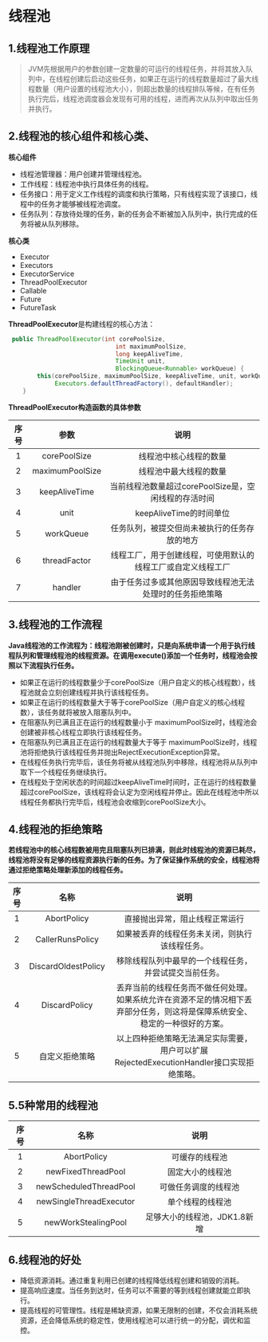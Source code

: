 # 线程池

## 1.线程池工作原理

> JVM先根据用户的参数创建一定数量的可运行的线程任务，并将其放入队列中，在线程创建后启动这些任务，如果正在运行的线程数量超过了最大线程数量（用户设置的线程池大小），则超出数量的线程排队等候，在有任务执行完后，线程池调度器会发现有可用的线程，进而再次从队列中取出任务并执行。

## 2.线程池的核心组件和核心类、

**核心组件**

+ 线程池管理器：用户创建并管理线程池。
+ 工作线程：线程池中执行具体任务的线程。
+ 任务接口：用于定义工作线程的调度和执行策略，只有线程实现了该接口，线程中的任务才能够被线程池调度。
+ 任务队列：存放待处理的任务，新的任务会不断被加入队列中，执行完成的任务将被从队列移除。

**核心类**

+ Executor
+ Executors
+ ExecutorService
+ ThreadPoolExecutor
+ Callable
+ Future
+ FutureTask

**ThreadPoolExecutor**是构建线程的核心方法：

```java
 public ThreadPoolExecutor(int corePoolSize,
                              int maximumPoolSize,
                              long keepAliveTime,
                              TimeUnit unit,
                              BlockingQueue<Runnable> workQueue) {
        this(corePoolSize, maximumPoolSize, keepAliveTime, unit, workQueue,
             Executors.defaultThreadFactory(), defaultHandler);
    }
```

**ThreadPoolExecutor构造函数的具体参数**

| 序号 |      参数       |                             说明                             |
| :--: | :-------------: | :----------------------------------------------------------: |
|  1   |  corePoolSize   |                    线程池中核心线程的数量                    |
|  2   | maximumPoolSize |                    线程池中最大线程的数量                    |
|  3   |  keepAliveTime  |     当前线程池数量超过corePoolSize是，空闲线程的存活时间     |
|  4   |      unit       |                   keepAliveTime的时间单位                    |
|  5   |    workQueue    |         任务队列，被提交但尚未被执行的任务存放的地方         |
|  6   |  threadFactor   | 线程工厂，用于创建线程，可使用默认的线程工厂或自定义线程工厂 |
|  7   |     handler     |   由于任务过多或其他原因导致线程池无法处理时的任务拒绝策略   |

## 3.线程池的工作流程

​	**Java线程池的工作流程为：线程池刚被创建时，只是向系统申请一个用于执行线程队列和管理线程池的线程资源。在调用execute()添加一个任务时，线程池会按照以下流程执行任务。**

+ 如果正在运行的线程数量少于corePoolSize（用户自定义的核心线程数），线程池就会立刻创建线程并执行该线程任务。
+ 如果正在运行的线程数量大于等于corePoolSize（用户自定义的核心线程数），该任务就将被放入阻塞队列中。
+ 在阻塞队列已满且正在运行的线程数量小于 maximumPoolSize时，线程池会创建被非核心线程立即执行该线程任务。
+ 在阻塞队列已满且正在运行的线程数量大于等于 maximumPoolSize时，线程池将拒绝执行该线程任务并抛出RejectExecutionException异常。
+ 在线程任务执行完毕后，该任务将被从线程池队列中移除，线程池将从队列中取下一个线程任务继续执行。
+ 在线程处于空闲状态的时间超过keepAliveTime时间时，正在运行的线程数量超过corePoolSize，该线程将会认定为空闲线程并停止。因此在线程池中所以线程任务都执行完毕后，线程池会收缩到corePoolSize大小。

## 4.线程池的拒绝策略

**若线程池中的核心线程数被用完且阻塞队列已排满，则此时线程池的资源已耗尽，线程池将没有足够的线程资源执行新的任务。为了保证操作系统的安全，线程池将通过拒绝策略处理新添加的线程任务。**

| 序号 |        名称         |                             说明                             |
| :--: | :-----------------: | :----------------------------------------------------------: |
|  1   |     AbortPolicy     |                直接抛出异常，阻止线程正常运行                |
|  2   |  CallerRunsPolicy   |        如果被丢弃的线程任务未关闭，则执行该线程任务。        |
|  3   | DiscardOldestPolicy |    移除线程队列中最早的一个线程任务，并尝试提交当前任务。    |
|  4   |    DiscardPolicy    | 丢弃当前的线程任务而不做任何处理。如果系统允许在资源不足的情况相下丢弃部分任务，则这将是保障系统安全、稳定的一种很好的方案。 |
|  5   |   自定义拒绝策略    | 以上四种拒绝策略无法满足实际需要，用户可以扩展RejectedExecutionHandler接口实现拒绝策略。 |

## 5.5种常用的线程池

| 序号 |          名称           |             说明             |
| :--: | :---------------------: | :--------------------------: |
|  1   |       AbortPolicy       |        可缓存的线程池        |
|  2   |   newFixedThreadPool    |       固定大小的线程池       |
|  3   | newScheduledThreadPool  |     可做任务调度的线程池     |
|  4   | newSingleThreadExecutor |       单个线程的线程池       |
|  5   |   newWorkStealingPool   | 足够大小的线程池，JDK1.8新增 |

## 6.线程池的好处

+  降低资源消耗。通过重复利用已创建的线程降低线程创建和销毁的消耗。
+ 提高响应速度。当任务到达时，任务可以不需要的等到线程创建就能立即执行。
+ 提高线程的可管理性。线程是稀缺资源，如果无限制的创建，不仅会消耗系统资源，还会降低系统的稳定性，使用线程池可以进行统一的分配，调优和监控。